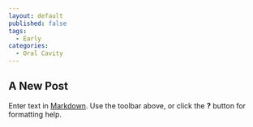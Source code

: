 ```yaml
---
layout: default
published: false
tags:
  - Early
categories:
  - Oral Cavity
---
```

## A New Post

Enter text in [Markdown](http://daringfireball.net/projects/markdown/). Use the toolbar above, or click the **?** button for formatting help.
